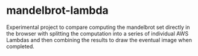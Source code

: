 # mandelbrot-lambda

Experimental project to compare computing the mandelbrot set directly in the browser with splitting the computation into a series of individual AWS Lambdas and then combining the results to draw the eventual image when completed.

